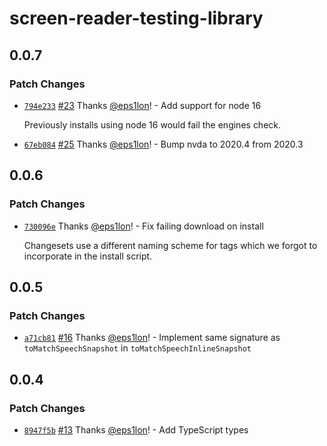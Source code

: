 # screen-reader-testing-library

## 0.0.7

### Patch Changes

- [`794e233`](https://github.com/eps1lon/screen-reader-testing-library/commit/794e233f78a4ac527ec3e9051668f36f25f20425) [#23](https://github.com/eps1lon/screen-reader-testing-library/pull/23) Thanks [@eps1lon](https://github.com/eps1lon)! - Add support for node 16

  Previously installs using node 16 would fail the engines check.

* [`67eb084`](https://github.com/eps1lon/screen-reader-testing-library/commit/67eb0841a66497ca792b7c2edf75057ece0b0d48) [#25](https://github.com/eps1lon/screen-reader-testing-library/pull/25) Thanks [@eps1lon](https://github.com/eps1lon)! - Bump nvda to 2020.4 from 2020.3

## 0.0.6

### Patch Changes

- [`730096e`](https://github.com/eps1lon/screen-reader-testing-library/commit/730096e2f641a8bba167adae583b99130fc14673) Thanks [@eps1lon](https://github.com/eps1lon)! - Fix failing download on install

  Changesets use a different naming scheme for tags which we forgot to incorporate in the install script.

## 0.0.5

### Patch Changes

- [`a71cb81`](https://github.com/eps1lon/screen-reader-testing-library/commit/a71cb8163caaf0cdc9ce96509e3483e94b35cdac) [#16](https://github.com/eps1lon/screen-reader-testing-library/pull/16) Thanks [@eps1lon](https://github.com/eps1lon)! - Implement same signature as `toMatchSpeechSnapshot` in `toMatchSpeechInlineSnapshot`

## 0.0.4

### Patch Changes

- [`8947f5b`](https://github.com/eps1lon/screen-reader-testing-library/commit/8947f5b34a2f5511143efa5d0cea6b429413fc16) [#13](https://github.com/eps1lon/screen-reader-testing-library/pull/13) Thanks [@eps1lon](https://github.com/eps1lon)! - Add TypeScript types
